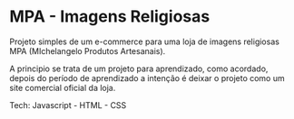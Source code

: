 # MPA - Imagens Religiosas

Projeto simples de um e-commerce para uma loja de imagens religiosas MPA (MIchelangelo Produtos Artesanais).

A principio se trata de um projeto para aprendizado, como acordado, depois do período de aprendizado a intenção é deixar o projeto como um site comercial oficial da loja.

Tech:
Javascript - HTML - CSS
